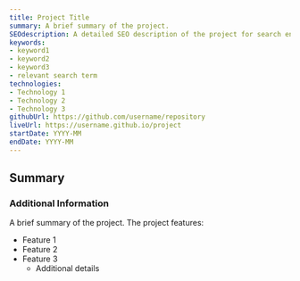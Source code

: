 ```yaml
---
title: Project Title
summary: A brief summary of the project.
SEOdescription: A detailed SEO description of the project for search engines and social sharing.
keywords:
- keyword1
- keyword2
- keyword3
- relevant search term
technologies: 
- Technology 1
- Technology 2
- Technology 3
githubUrl: https://github.com/username/repository
liveUrl: https://username.github.io/project
startDate: YYYY-MM
endDate: YYYY-MM
---
```


## Summary

### Additional Information

A brief summary of the project. The project features:

- Feature 1
- Feature 2
- Feature 3
  - Additional details
